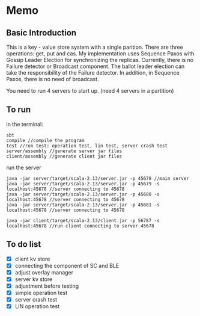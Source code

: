 # Memo
## Basic Introduction

This is a key - value store system with a single parition. 
There are three operations: get, put and cas. My implementation 
uses Sequence Paxos with Gossip Leader Election for
 synchronizing the replicas. Currently, there is no
 Failure detector or Broadcast component. 
The ballot leader election can take
the responsibility of the Failure detector. 
In addition, in Sequence Paxos, there is no need 
of broadcast. 

You need to run 4 servers to start up. (need 4 servers in a partition) 

## To run

in the terminal:
```
sbt
compile //compile the program
test //run test: operation test, lin test, server crash test
server/assembly //generate server jar files
client/assembly //generate client jar files
```

run the server
```
java -jar server/target/scala-2.13/server.jar -p 45678 //main server
java -jar server/target/scala-2.13/server.jar -p 45679 -s localhost:45678 //server connecting to 45678
java -jar server/target/scala-2.13/server.jar -p 45680 -s localhost:45678 //server connecting to 45678
java -jar server/target/scala-2.13/server.jar -p 45681 -s localhost:45678 //server connecting to 45678

java -jar client/target/scala-2.13/client.jar -p 56787 -s localhost:45678 //run client connecting to server 45678
```

## To do list
- [x] client kv store
- [x] connecting the component of SC and BLE
- [x] adjust overlay manager
- [x] server kv store
- [x] adjustment before testing
- [x] simple operation test
- [x] server crash test 
- [x] LIN operation test